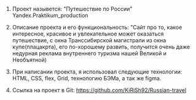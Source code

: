 1. Проект назывется: "Путешествие по России" Yandex.Praktikum_production

2. Описание проекта и его функциональность: "Сайт про то, какое интересное, красивое и увлекательное может оказаться путешествие, с окна Транссибирской магистрали из окна купе(плацакрта), его по-хорошему развить, получится очень даже недурная реклама внутреннего туризма нашей Великой и Необъятной)

3. При написании проекта, я использовал следующие технологии: HTML, CSS, flex, Grid, технологию БЭМа, а так же figma.

4. Ссылка на проект в Git: https://github.com/KiRiSh92/Russian-travel
